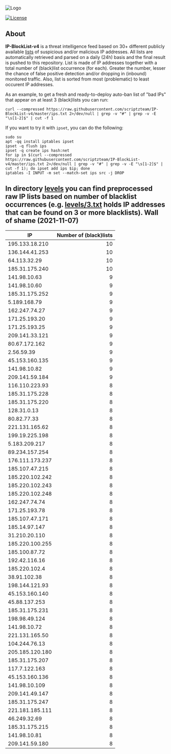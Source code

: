 ![Logo](https://i.imgur.com/PyKLAe7.png)

[![License](https://img.shields.io/badge/license-The_Unlicense-red.svg)](https://unlicense.org/)

About
----

**IP-BlockList-v4** is a threat intelligence feed based on 30+ different publicly available [lists](https://github.com/stamparm/maltrail) of suspicious and/or malicious IP addresses. All lists are automatically retrieved and parsed on a daily (24h) basis and the final result is pushed to this repository. List is made of IP addresses together with a total number of (black)list occurrence (for each). Greater the number, lesser the chance of false positive detection and/or dropping in (inbound) monitored traffic. Also, list is sorted from most (problematic) to least occurent IP addresses.

As an example, to get a fresh and ready-to-deploy auto-ban list of "bad IPs" that appear on at least 3 (black)lists you can run:

```
curl --compressed https://raw.githubusercontent.com/scriptzteam/IP-BlockList-v4/master/ips.txt 2>/dev/null | grep -v "#" | grep -v -E "\s[1-2]$" | cut -f 1
```

If you want to try it with `ipset`, you can do the following:

```
sudo su
apt -qq install iptables ipset
ipset -q flush ips
ipset -q create ips hash:net
for ip in $(curl --compressed https://raw.githubusercontent.com/scriptzteam/IP-BlockList-v4/master/ips.txt 2>/dev/null | grep -v "#" | grep -v -E "\s[1-2]$" | cut -f 1); do ipset add ips $ip; done
iptables -I INPUT -m set --match-set ips src -j DROP
```

In directory [levels](levels) you can find preprocessed raw IP lists based on number of blacklist occurrences (e.g. [levels/3.txt](levels/3.txt) holds IP addresses that can be found on 3 or more blacklists).
Wall of shame (2021-11-07)
----

|IP|Number of (black)lists|
|---|--:|
195.133.18.210|10
136.144.41.253|10
64.113.32.29|10
185.31.175.240|10
141.98.10.63|9
141.98.10.60|9
185.31.175.252|9
5.189.168.79|9
162.247.74.27|9
171.25.193.20|9
171.25.193.25|9
209.141.33.121|9
80.67.172.162|9
2.56.59.39|9
45.153.160.135|9
141.98.10.82|9
209.141.59.184|9
116.110.223.93|8
185.31.175.228|8
185.31.175.220|8
128.31.0.13|8
80.82.77.33|8
221.131.165.62|8
199.19.225.198|8
5.183.209.217|8
89.234.157.254|8
176.111.173.237|8
185.107.47.215|8
185.220.102.242|8
185.220.102.243|8
185.220.102.248|8
162.247.74.74|8
171.25.193.78|8
185.107.47.171|8
185.14.97.147|8
31.210.20.110|8
185.220.100.255|8
185.100.87.72|8
192.42.116.16|8
185.220.102.4|8
38.91.102.38|8
198.144.121.93|8
45.153.160.140|8
45.88.137.253|8
185.31.175.231|8
198.98.49.124|8
141.98.10.72|8
221.131.165.50|8
104.244.76.13|8
205.185.120.180|8
185.31.175.207|8
117.7.122.163|8
45.153.160.136|8
141.98.10.109|8
209.141.49.147|8
185.31.175.247|8
221.181.185.111|8
46.249.32.69|8
185.31.175.215|8
141.98.10.81|8
209.141.59.180|8
